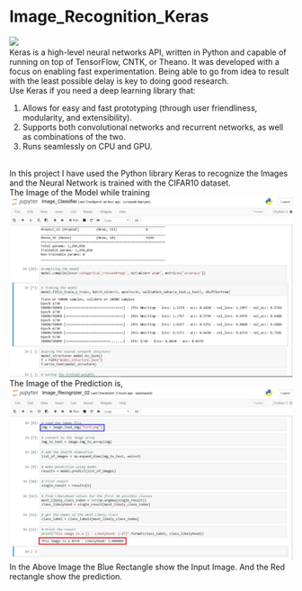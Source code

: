 # Image_Recognition_Keras
<img src="https://s3.amazonaws.com/keras.io/img/keras-logo-2018-large-1200.png"><br>
Keras is a high-level neural networks API, written in Python and capable of running on top of TensorFlow, CNTK, or Theano. It was developed with a focus on enabling fast experimentation. Being able to go from idea to result with the least possible delay is key to doing good research.<br>
Use Keras if you need a deep learning library that:<br>
1) Allows for easy and fast prototyping (through user friendliness, modularity, and extensibility).
2) Supports both convolutional networks and recurrent networks, as well as combinations of the two.
3) Runs seamlessly on CPU and GPU.
<br>
In this project I have used the Python library Keras to recognize the Images and the Neural Network is trained with the CIFAR10 dataset.
<br>
The Image of the Model while training 
<br>
<img src="/First Image Classifier.jpg">
<br>
The Image of the Prediction is,
<img src="/PredictionResult.jpg">
<br>
In the Above Image the Blue Rectangle show the Input Image. And the Red rectangle show the prediction.
